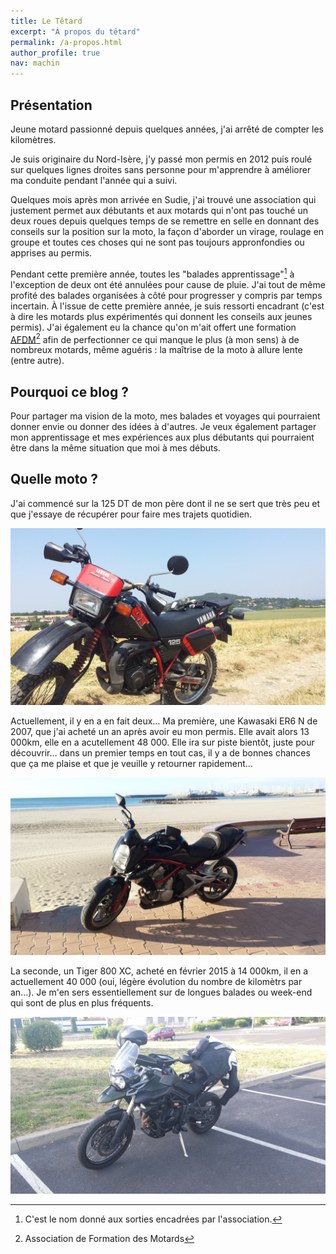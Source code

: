 ```yaml
---
title: Le Têtard
excerpt: "À propos du têtard"
permalink: /a-propos.html
author_profile: true
nav: machin
---
```


## Présentation
Jeune motard passionné depuis quelques années, j'ai arrêté de compter les kilomètres.

Je suis originaire du Nord-Isère, j'y passé mon permis en 2012 puis roulé sur quelques lignes droites sans personne
pour m'apprendre à améliorer ma conduite pendant l'année qui a suivi.

Quelques mois après mon arrivée en Sudie, j'ai trouvé une association qui justement
permet aux débutants et aux motards qui n'ont pas touché un deux roues depuis quelques temps
de se remettre en selle en donnant des conseils sur la position sur la moto, la façon d'aborder un virage, roulage en groupe
et toutes ces choses qui ne sont pas toujours appronfondies ou apprises au permis.

Pendant cette première année, toutes les "balades apprentissage"[^1] à l'exception de deux ont été annulées
pour cause de pluie. J'ai tout de même profité des balades organisées à côté pour progresser y compris par temps incertain.
À l'issue de cette première année, je suis ressorti encadrant (c'est à dire les motards plus expérimentés
qui donnent les conseils aux jeunes permis). J'ai également eu la chance qu'on m'ait
offert une formation [AFDM](http://www.afdm.org/)[^2] afin de perfectionner ce qui
manque le plus (à mon sens) à de nombreux motards, même aguéris : la maîtrise de la moto à allure lente (entre autre).

## Pourquoi ce blog ?

Pour partager ma vision de la moto, mes balades et voyages qui pourraient donner envie
ou donner des idées à d'autres. Je veux également partager mon apprentissage et mes expériences
aux plus débutants qui pourraient être dans la même situation que moi à mes débuts.

## Quelle moto ?
J'ai commencé sur la 125 DT de mon père dont il ne se sert que très peu et que j'essaye de récupérer
pour faire mes trajets quotidien.

![Yamaha 125 DT](/images/a-propos/yamaha.jpg)

Actuellement, il y en a en fait deux… Ma première, une Kawasaki ER6 N de 2007,
que j'ai acheté un an après avoir eu mon permis. Elle avait alors 13 000km, elle en a acutellement
48 000. Elle ira sur piste bientôt, juste pour découvrir… dans un premier temps en tout cas,
il y a de bonnes chances que ça me plaise et que je veuille y retourner rapidement…

![Kawasaki ER6 N](/images/a-propos/kawasaki.jpg)

La seconde, un Tiger 800 XC, acheté en février 2015 à 14 000km, il en a actuellement 40 000 (oui, légère évolution
  du nombre de kilomètrs par an…). Je m'en sers essentiellement sur de longues balades ou week-end qui sont de
  plus en plus fréquents.

![Triumph Tiger 800 XC](/images/a-propos/triumph.jpg)

[^1]: C'est le nom donné aux sorties encadrées par l'association.
[^2]: Association de Formation des Motards
